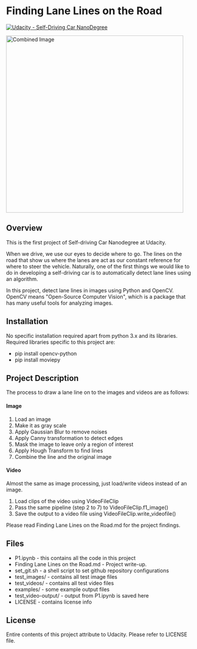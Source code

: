 # **Finding Lane Lines on the Road** 
[![Udacity - Self-Driving Car NanoDegree](https://s3.amazonaws.com/udacity-sdc/github/shield-carnd.svg)](http://www.udacity.com/drive)

<img src="examples/laneLines_thirdPass.jpg" width="480" alt="Combined Image" />

Overview
---
This is the first project of Self-driving Car Nanodegree at Udacity.

When we drive, we use our eyes to decide where to go.  The lines on the road that show us where the lanes are act as our constant reference for where to steer the vehicle.  Naturally, one of the first things we would like to do in developing a self-driving car is to automatically detect lane lines using an algorithm.

In this project, detect lane lines in images using Python and OpenCV.  OpenCV means "Open-Source Computer Vision", which is a package that has many useful tools for analyzing images.  

Installation
---
No specific installation required apart from python 3.x and its libraries. Required libraries specific to this project are:
 - pip install opencv-python
 - pip install moviepy

Project Description
---
The process to draw a lane line on to the images and videos are as follows:

#### Image
1. Load an image
2. Make it as gray scale
3. Apply Gaussian Blur to remove noises
4. Apply Canny transformation to detect edges
5. Mask the image to leave only a region of interest
6. Apply Hough Transform to find lines
7. Combine the line and the original image

#### Video
Almost the same as image processing, just load/write videos instead of an image.
1. Load clips of the video using VideoFileClip
2. Pass the same pipeline (step 2 to 7) to VideoFileClip.f1_image()
3. Save the output to a video file using VideoFileClip.write_videofile()

Please read Finding Lane Lines on the Road.md for the project findings.

Files
---
 * P1.ipynb - this contains all the code in this project
 * Finding Lane Lines on the Road.md - Project write-up.
 * set_git.sh - a shell script to set github repository configurations
 * test_images/ - contains all test image files
 * test_videos/ - contains all test video files
 * examples/ - some example output files
 * test_video-output/ - output from P1.ipynb is saved here
 * LICENSE - contains license info

License
---
Entire contents of this project attribute to Udacity. Please refer to LICENSE file.